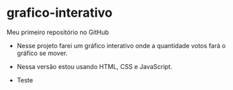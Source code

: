 # grafico-interativo
Meu primeiro repositório no GitHub

- Nesse projeto farei um gráfico interativo onde a quantidade votos fará o gráfico se mover.

- Nessa versão estou usando HTML, CSS e JavaScript.

- Teste
